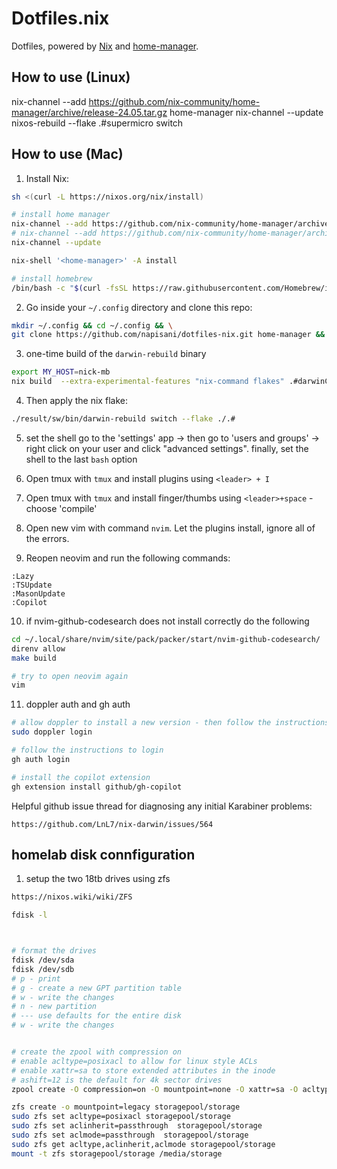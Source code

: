 # Dotfiles.nix

Dotfiles, powered by [Nix](https://nixos.org/nix/) and [home-manager](https://github.com/rycee/home-manager).

## How to use (Linux)



nix-channel --add https://github.com/nix-community/home-manager/archive/release-24.05.tar.gz home-manager
nix-channel --update
nixos-rebuild --flake .#supermicro switch

## How to use (Mac)

1. Install Nix:
```bash
sh <(curl -L https://nixos.org/nix/install)

# install home manager
nix-channel --add https://github.com/nix-community/home-manager/archive/master.tar.gz home-manager
# nix-channel --add https://github.com/nix-community/home-manager/archive/release-24.05.tar.gz home-manager
nix-channel --update

nix-shell '<home-manager>' -A install

# install homebrew
/bin/bash -c "$(curl -fsSL https://raw.githubusercontent.com/Homebrew/install/HEAD/install.sh)"
```

2. Go inside your `~/.config` directory and clone this repo:
```bash
mkdir ~/.config && cd ~/.config && \
git clone https://github.com/napisani/dotfiles-nix.git home-manager && cd home-manager 
```
3. one-time build of the  `darwin-rebuild` binary
```bash
export MY_HOST=nick-mb
nix build  --extra-experimental-features "nix-command flakes" .#darwinConfigurations.$MY_HOST.system
```
4. Then apply the nix flake:
```bash
./result/sw/bin/darwin-rebuild switch --flake ./.#
```
5. set the shell 
go to the 'settings' app -> then go to 'users and groups' -> right click on your user and click "advanced settings".
finally, set the shell to the last `bash` option

6. Open tmux with `tmux` and install plugins using `<leader> + I`
7. Open tmux with `tmux` and install finger/thumbs using `<leader>+space` - choose 'compile'
8. Open new vim with command `nvim`. Let the plugins install, ignore all of the errors.
9. Reopen neovim and run the following commands:
```
:Lazy
:TSUpdate
:MasonUpdate
:Copilot
```

10. if nvim-github-codesearch does not install correctly do the following
```bash
cd ~/.local/share/nvim/site/pack/packer/start/nvim-github-codesearch/
direnv allow
make build

# try to open neovim again
vim
```
11. doppler auth and gh auth
```bash
# allow doppler to install a new version - then follow the instructions to login
sudo doppler login

# follow the instructions to login
gh auth login

# install the copilot extension
gh extension install github/gh-copilot
```

Helpful github issue thread for diagnosing any initial Karabiner problems:
```
https://github.com/LnL7/nix-darwin/issues/564
```

## homelab disk connfiguration 
1. setup the two 18tb drives using zfs
```bash
https://nixos.wiki/wiki/ZFS

fdisk -l



# format the drives
fdisk /dev/sda
fdisk /dev/sdb
# p - print
# g - create a new GPT partition table
# w - write the changes
# n - new partition
# --- use defaults for the entire disk
# w - write the changes


# create the zpool with compression on 
# enable acltype=posixacl to allow for linux style ACLs
# enable xattr=sa to store extended attributes in the inode
# ashift=12 is the default for 4k sector drives
zpool create -O compression=on -O mountpoint=none -O xattr=sa -O acltype=posixacl -o ashift=12 storagepool mirror /dev/sda1 /dev/sdb1

zfs create -o mountpoint=legacy storagepool/storage
sudo zfs set acltype=posixacl storagepool/storage
sudo zfs set aclinherit=passthrough  storagepool/storage
sudo zfs set aclmode=passthrough  storagepool/storage
sudo zfs get acltype,aclinherit,aclmode storagepool/storage
mount -t zfs storagepool/storage /media/storage
```
